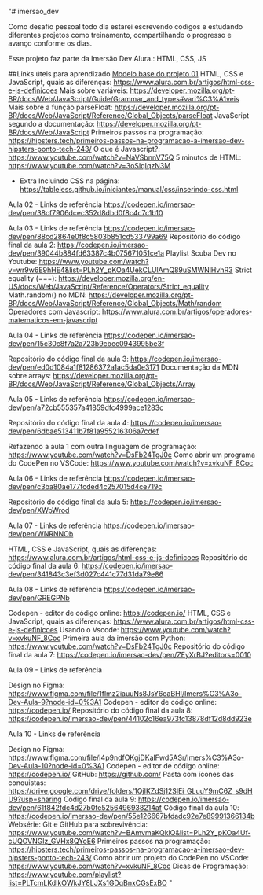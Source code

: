 "# imersao_dev

Como desafio pessoal todo dia estarei escrevendo codigos e estudando diferentes projetos como treinamento, compartilhando o progresso e avanço conforme os dias.

Esse projeto faz parte da Imersão Dev Alura.: HTML, CSS, JS

##Links úteis para aprendizado
[Modelo base do projeto 01](https://codepen.io/imersao-dev/pen/QWgppMM)
HTML, CSS e JavaScript, quais as diferenças: https://www.alura.com.br/artigos/html-css-e-js-definicoes
Mais sobre variáveis: https://developer.mozilla.org/pt-BR/docs/Web/JavaScript/Guide/Grammar_and_types#vari%C3%A1veis
Mais sobre a função parseFloat: https://developer.mozilla.org/pt-BR/docs/Web/JavaScript/Reference/Global_Objects/parseFloat
JavaScript segundo a documentação: https://developer.mozilla.org/pt-BR/docs/Web/JavaScript
Primeiros passos na programação: https://hipsters.tech/primeiros-passos-na-programacao-a-imersao-dev-hipsters-ponto-tech-243/
O que é Javascript?: https://www.youtube.com/watch?v=NaVSbnnV75Q
5 minutos de HTML: https://www.youtube.com/watch?v=3oSIqIqzN3M

* Extra
Incluindo CSS na página: https://tableless.github.io/iniciantes/manual/css/inserindo-css.html
	

Aula 02 - Links de referência
https://codepen.io/imersao-dev/pen/38cf7906dcec352d8dbd0f8c4c7c1b10

Aula 03 - Links de referência
https://codepen.io/imersao-dev/pen/88cd2864e0f8c5803b851cd533799a69
Repositório do código final da aula 2: https://codepen.io/imersao-dev/pen/39044b884fd63387c4b075671051ce1a
Playlist Scuba Dev no Youtube: https://www.youtube.com/watch?v=wr9w6E9hHE4&list=PLh2Y_pKOa4UekCLUlAmQ89uSMWNlHvhR3
Strict equality (===): https://developer.mozilla.org/en-US/docs/Web/JavaScript/Reference/Operators/Strict_equality
Math.random() no MDN: https://developer.mozilla.org/pt-BR/docs/Web/JavaScript/Reference/Global_Objects/Math/random
Operadores com Javascript: https://www.alura.com.br/artigos/operadores-matematicos-em-javascript

Aula 04 - Links de referência
https://codepen.io/imersao-dev/pen/15c30c8f7a2a723b9cbcc0943995be3f

Repositório do código final da aula 3: https://codepen.io/imersao-dev/pen/ed0d1084a1f81286372a1ac5da0e3171
Documentação da MDN sobre arrays: https://developer.mozilla.org/pt-BR/docs/Web/JavaScript/Reference/Global_Objects/Array

Aula 05 - Links de referência
https://codepen.io/imersao-dev/pen/a72cb555357a41859dfc4999ace1283c

Repositório do código final da aula 4: https://codepen.io/imersao-dev/pen/6dbae513411b7f81a955216306a7cdef

Refazendo a aula 1 com outra linguagem de programação: https://www.youtube.com/watch?v=DsFb24TgJ0c
Como abrir um programa do CodePen no VSCode: https://www.youtube.com/watch?v=xvkuNF_8Coc

Aula 06 - Links de referência
https://codepen.io/imersao-dev/pen/c3ba80ae177fcded4c257015d4ce719c

Repositório do código final da aula 5: https://codepen.io/imersao-dev/pen/XWpWrod

Aula 07 - Links de referência
https://codepen.io/imersao-dev/pen/WNRNNOb

HTML, CSS e JavaScript, quais as diferenças: https://www.alura.com.br/artigos/html-css-e-js-definicoes
Repositório do código final da aula 6: https://codepen.io/imersao-dev/pen/341843c3ef3d027c441c77d31da79e86

Aula 08 - Links de referência
https://codepen.io/imersao-dev/pen/GREGPNb

Codepen - editor de código online: https://codepen.io/
HTML, CSS e JavaScript, quais as diferenças: https://www.alura.com.br/artigos/html-css-e-js-definicoes
Usando o Vscode: https://www.youtube.com/watch?v=xvkuNF_8Coc
Primeira aula da imersão com Python: https://www.youtube.com/watch?v=DsFb24TgJ0c
Repositório do código final da aula 7: https://codepen.io/imersao-dev/pen/ZEyXrBJ?editors=0010

Aula 09 - Links de referência

Design no Figma: https://www.figma.com/file/1flmz2iauuNs8JsY6eaBHI/Imers%C3%A3o-Dev-Aula-9?node-id=0%3A1
Codepen - editor de código online: https://codepen.io/
Repositório do código final da aula 8: https://codepen.io/imersao-dev/pen/44102c16ea973fc13878df12d8dd923e

Aula 10 - Links de referência

Design no Figma: https://www.figma.com/file/I4p9ndfOKgjDKalFwd5ASr/Imers%C3%A3o-Dev-Aula-10?node-id=0%3A1
Codepen - editor de código online: https://codepen.io/
GitHub: https://github.com/
Pasta com ícones das conquistas: https://drive.google.com/drive/folders/1QjIKZdSj12SlEi_GLuuY9mC6Z_s9dHU9?usp=sharing
Código final da aula 9: https://codepen.io/imersao-dev/pen/61f842fdc4d27b0fe5256496938214af
Código final da aula 10: https://codepen.io/imersao-dev/pen/55e126667bfdadc92e7e89991366134b
Websérie: Git e GitHub para sobrevivência: https://www.youtube.com/watch?v=BAmvmaKQklQ&list=PLh2Y_pKOa4Uf-cUQOVNGlz_GVHx8QYoE6
Primeiros passos na programação: https://hipsters.tech/primeiros-passos-na-programacao-a-imersao-dev-hipsters-ponto-tech-243/
Como abrir um projeto do CodePen no VSCode: https://www.youtube.com/watch?v=xvkuNF_8Coc
Dicas de Programação: https://www.youtube.com/playlist?list=PLTcmLKdIkOWkJY8LJXs1GDqBnxCGsExBO
" 
